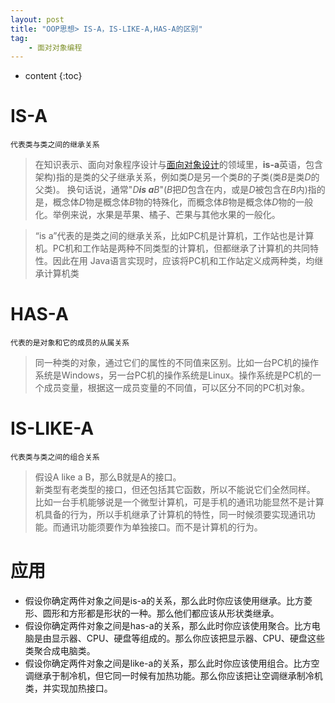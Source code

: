 ```yaml
---
layout: post
title: "OOP思想> IS-A，IS-LIKE-A,HAS-A的区别"
tag: 
    - 面对对象编程
---
```


* content
{:toc}

IS-A
====
`代表类与类之间的继承关系`  
>在知识表示、面向对象程序设计与[面向对象设计](https://baike.so.com/doc/1756761-1857635.html)的领域里，**is-a**英语，包含架构)指的是类的父子继承关系，例如类*D*是另一个类*B*的子类(类*B*是类*D*的父类)。
换句话说，通常"*D****is a****B*"(*B*把*D*包含在内，或是*D*被包含在*B*内)指的是，概念体*D*物是概念体*B*物的特殊化，而概念体*B*物是概念体*D*物的一般化。举例来说，水果是苹果、橘子、芒果与其他水果的一般化。

>“is a”代表的是类之间的继承关系，比如PC机是计算机，工作站也是计算机。PC机和工作站是两种不同类型的计算机，但都继承了计算机的共同特性。因此在用 Java语言实现时，应该将PC机和工作站定义成两种类，均继承计算机类  

HAS-A
======   
`代表的是对象和它的成员的从属关系`  
>同一种类的对象，通过它们的属性的不同值来区别。比如一台PC机的操作系统是Windows，另一台PC机的操作系统是Linux。操作系统是PC机的一个成员变量，根据这一成员变量的不同值，可以区分不同的PC机对象。  

IS-LIKE-A
========
`代表类与类之间的组合关系`  

>假设A like a B，那么B就是A的接口。  
新类型有老类型的接口，但还包括其它函数，所以不能说它们全然同样。   
比如一台手机能够说是一个微型计算机，可是手机的通讯功能显然不是计算机具备的行为，所以手机继承了计算机的特性，同一时候须要实现通讯功能。而通讯功能须要作为单独接口。而不是计算机的行为。  

应用
====
* 假设你确定两件对象之间是is-a的关系，那么此时你应该使用继承。比方菱形、圆形和方形都是形状的一种。那么他们都应该从形状类继承。  
* 假设你确定两件对象之间是has-a的关系，那么此时你应该使用聚合。比方电脑是由显示器、CPU、硬盘等组成的。那么你应该把显示器、CPU、硬盘这些类聚合成电脑类。   
* 假设你确定两件对象之间是like-a的关系，那么此时你应该使用组合。比方空调继承于制冷机，但它同一时候有加热功能。那么你应该把让空调继承制冷机类，并实现加热接口。  